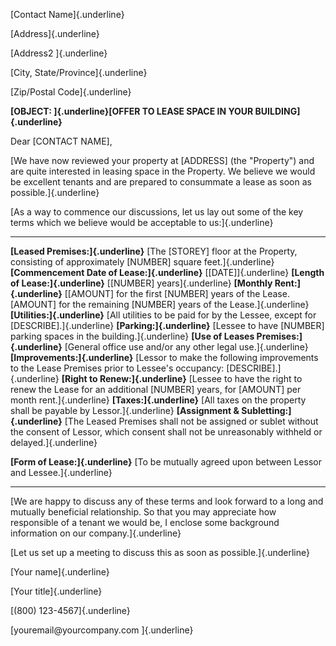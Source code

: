 [Contact Name]{.underline}

[Address]{.underline}

[Address2 ]{.underline}

[City, State/Province]{.underline}

[Zip/Postal Code]{.underline}

**[OBJECT: ]{.underline}[OFFER TO LEASE SPACE IN YOUR
BUILDING]{.underline}**

Dear \[CONTACT NAME\],

[We have now reviewed your property at \[ADDRESS\] (the "Property") and
are quite interested in leasing space in the Property. We believe we
would be excellent tenants and are prepared to consummate a lease as
soon as possible.]{.underline}

[As a way to commence our discussions, let us lay out some of the key
terms which we believe would be acceptable to us:]{.underline}

  ----------------------------------------------- ---------------------------------------------------------------------------------------------------------------------------------------------------------------
  **[Leased Premises:]{.underline}**              [The \[STOREY\] floor at the Property, consisting of approximately \[NUMBER\] square feet.]{.underline}
  **[Commencement Date of Lease:]{.underline}**   [\[DATE\]]{.underline}
  **[Length of Lease:]{.underline}**              [\[NUMBER\] years]{.underline}
  **[Monthly Rent:]{.underline}**                 [\[AMOUNT\] for the first \[NUMBER\] years of the Lease. \[AMOUNT\] for the remaining \[NUMBER\] years of the Lease.]{.underline}
  **[Utilities:]{.underline}**                    [All utilities to be paid for by the Lessee, except for \[DESCRIBE\].]{.underline}
  **[Parking:]{.underline}**                      [Lessee to have \[NUMBER\] parking spaces in the building.]{.underline}
  **[Use of Leases Premises:]{.underline}**       [General office use and/or any other legal use.]{.underline}
  **[Improvements:]{.underline}**                 [Lessor to make the following improvements to the Lease Premises prior to Lessee's occupancy: \[DESCRIBE\].]{.underline}
  **[Right to Renew:]{.underline}**               [Lessee to have the right to renew the Lease for an additional \[NUMBER\] years, for \[AMOUNT\] per month rent.]{.underline}
  **[Taxes:]{.underline}**                        [All taxes on the property shall be payable by Lessor.]{.underline}
  **[Assignment & Subletting:]{.underline}**      [The Leased Premises shall not be assigned or sublet without the consent of Lessor, which consent shall not be unreasonably withheld or delayed.]{.underline}
                                                  
  **[Form of Lease:]{.underline}**                [To be mutually agreed upon between Lessor and Lessee.]{.underline}
                                                  
  ----------------------------------------------- ---------------------------------------------------------------------------------------------------------------------------------------------------------------

[We are happy to discuss any of these terms and look forward to a long
and mutually beneficial relationship. So that you may appreciate how
responsible of a tenant we would be, I enclose some background
information on our company.]{.underline}

[Let us set up a meeting to discuss this as soon as
possible.]{.underline}

[Your name]{.underline}

[Your title]{.underline}

[(800) 123-4567]{.underline}

[youremail\@yourcompany.com ]{.underline}
